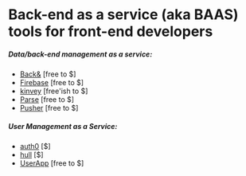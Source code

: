 # Back-end as a service (aka BAAS) tools for front-end developers

##### Data/back-end management as a service:

* [Back&](https://www.backand.com/) [free to $]
* [Firebase](https://www.firebase.com/index.html) [free to $]
* [kinvey](http://www.kinvey.com/) [free'ish to $]
* [Parse](https://www.parse.com/) [free to $]
* [Pusher](https://pusher.com/) [free to $]

##### User Management as a Service:

* [auth0](https://auth0.com) [$]
* [hull](http://www.hull.io/) [$]
* [UserApp](https://www.userapp.io/) [free to $]











































 






